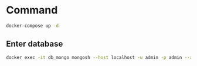 # Command
```bash
docker-compose up -d
```

## Enter database
```bash
docker exec -it db_mongo mongosh --host localhost -u admin -p admin --authenticationDatabase admin db_dummy
```
